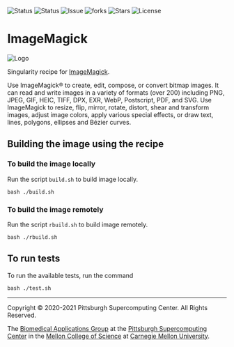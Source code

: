 ![Status](https://github.com/pscedu/singularity-imagemagick/actions/workflows/main.yml/badge.svg)
![Status](https://github.com/pscedu/singularity-imagemagick/actions/workflows/pretty.yml/badge.svg)
![Issue](https://img.shields.io/github/issues/pscedu/singularity-imagemagick)
![forks](https://img.shields.io/github/forks/pscedu/singularity-imagemagick)
![Stars](https://img.shields.io/github/stars/pscedu/singularity-imagemagick)
![License](https://img.shields.io/github/license/pscedu/singularity-imagemagick)

# ImageMagick
![Logo](https://external-content.duckduckgo.com/iu/?u=http%3A%2F%2Fyenpai.idis.com.tw%2Fwp-content%2Fuploads%2F2012%2F11%2Fimagemagick_wizard_thumb.jpg&f=1&nofb=1)

Singularity recipe for [ImageMagick](https://imagemagick.org/index.php).

Use ImageMagick® to create, edit, compose, or convert bitmap images. It can read and write images in a variety of formats (over 200) including PNG, JPEG, GIF, HEIC, TIFF, DPX, EXR, WebP, Postscript, PDF, and SVG. Use ImageMagick to resize, flip, mirror, rotate, distort, shear and transform images, adjust image colors, apply various special effects, or draw text, lines, polygons, ellipses and Bézier curves.


## Building the image using the recipe

### To build the image locally
Run the script `build.sh` to build image locally.

```
bash ./build.sh
```

### To build the image remotely
Run the script `rbuild.sh` to build image remotely.

```
bash ./rbuild.sh
```
## To run tests
To run the available tests, run the command

```
bash ./test.sh
```

---
Copyright © 2020-2021 Pittsburgh Supercomputing Center. All Rights Reserved.

The [Biomedical Applications Group](https://www.psc.edu/biomedical-applications/) at the [Pittsburgh Supercomputing
Center](http://www.psc.edu) in the [Mellon College of Science](https://www.cmu.edu/mcs/) at [Carnegie Mellon University](http://www.cmu.edu).
